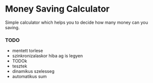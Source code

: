 # Money Saving Calculator
Simple calculator which helps you to decide how many money can you saving.

### TODO
- mentett torlese
- szinkronizalaskor hiba ag is legyen
- TODOk
- tesztek
- dinamikus szelesseg
- automatikus sum
